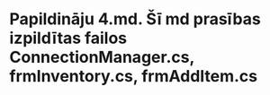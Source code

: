 # Papildināju 4.md. Šī md prasības izpildītas failos ConnectionManager.cs, frmInventory.cs, frmAddItem.cs